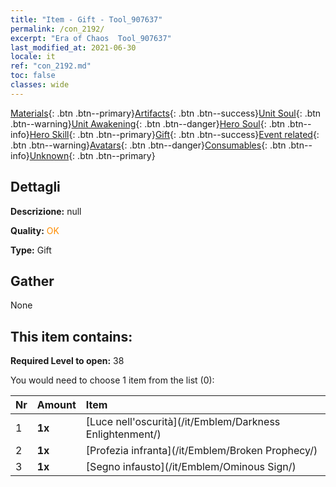 ```yaml
---
title: "Item - Gift - Tool_907637"
permalink: /con_2192/
excerpt: "Era of Chaos  Tool_907637"
last_modified_at: 2021-06-30
locale: it
ref: "con_2192.md"
toc: false
classes: wide
---
```

 [Materials](/ItemsIT/){: .btn .btn--primary}[Artifacts](/ItemsIT/Artifacts/){: .btn .btn--success}[Unit Soul](/ItemsIT/UnitSoul/){: .btn .btn--warning}[Unit Awakening](/ItemsIT/UnitAwakening/){: .btn .btn--danger}[Hero Soul](/ItemsIT/HeroSoul/){: .btn .btn--info}[Hero Skill](/ItemsIT/HeroSkill/){: .btn .btn--primary}[Gift](/ItemsIT/Gift/){: .btn .btn--success}[Event related](/ItemsIT/Events/){: .btn .btn--warning}[Avatars](/ItemsIT/Avatars/){: .btn .btn--danger}[Consumables](/ItemsIT/Consumables/){: .btn .btn--info}[Unknown](/ItemsIT/Unknown/){: .btn .btn--primary}

## Dettagli
 **Descrizione:** null

 **Quality:** <span style="color: #FF8C00">OK</span>

 **Type:** Gift

## Gather

  None

## This item contains:

 **Required Level to open:** 38

 You would need to choose 1 item from the list (0):

  | Nr | Amount |     Item    |
  |:---|:-------|:------------|
  | 1 |  **1x** | [Luce nell'oscurità](/it/Emblem/Darkness Enlightenment/) |  | 
  | 2 |  **1x** | [Profezia infranta](/it/Emblem/Broken Prophecy/) |  | 
  | 3 |  **1x** | [Segno infausto](/it/Emblem/Ominous Sign/) |  | 

